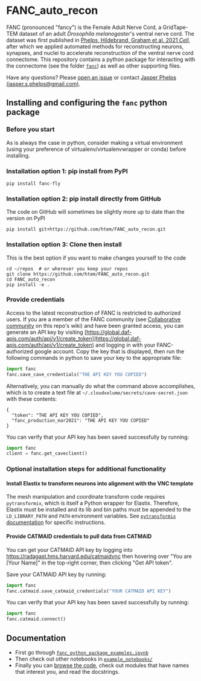 # FANC_auto_recon

FANC (pronounced "fancy") is the Female Adult Nerve Cord, a GridTape-TEM dataset of an adult _Drosophila melanogaster_'s ventral nerve cord. The dataset was first published in [Phelps, Hildebrand, Graham et al. 2021 _Cell_](https://www.lee.hms.harvard.edu/phelps-hildebrand-graham-et-al-2021), after which we applied automated methods for reconstructing neurons, synapses, and nuclei to accelerate reconstruction of the ventral nerve cord connectome. This repository contains a python package for interacting with the connectome (see the folder [`fanc`](fanc)) as well as other supporting files. 

Have any questions? Please [open an issue](https://github.com/htem/FANC_auto_recon/issues/new) or contact [Jasper Phelps (jasper.s.phelps@gmail.com)](https://github.com/jasper-tms).

## Installing and configuring the `fanc` python package

### Before you start

As is always the case in python, consider making a virtual environment (using your preference of virtualenv/virtualenvwrapper or conda) before installing.

### Installation option 1: pip install from PyPI

    pip install fanc-fly

### Installation option 2: pip install directly from GitHub
The code on GitHub will sometimes be slightly more up to date than the version on PyPI

    pip install git+https://github.com/htem/FANC_auto_recon.git

### Installation option 3: Clone then install
This is the best option if you want to make changes yourself to the code

    cd ~/repos  # or wherever you keep your repos
    git clone https://github.com/htem/FANC_auto_recon.git
    cd FANC_auto_recon
    pip install -e .

### Provide credentials

Access to the latest reconstruction of FANC is restricted to authorized users. If you are a member of the FANC community (see [Collaborative community](../../wiki#collaborative-community) on this repo's wiki) and have been granted access, you can generate an API key by visiting [https://global.daf-apis.com/auth/api/v1/create_token](https://global.daf-apis.com/auth/api/v1/create_token) and logging in with your FANC-authorized google account. Copy the key that is displayed, then run the following commands in python to save your key to the appropriate file:
```python
import fanc
fanc.save_cave_credentials("THE API KEY YOU COPIED")
```

Alternatively, you can manually do what the command above accomplishes, which is to create a text file at `~/.cloudvolume/secrets/cave-secret.json` with these contents:

    {
      "token": "THE API KEY YOU COPIED",
      "fanc_production_mar2021": "THE API KEY YOU COPIED"
    }

You can verify that your API key has been saved successfully by running:
```python
import fanc
client = fanc.get_caveclient()
```

### Optional installation steps for additional functionality

#### Install Elastix to transform neurons into alignment with the VNC template
The mesh manipulation and coordinate transform code requires `pytransformix`, which is itself a Python wrapper for Elastix. Therefore, Elastix must be installed and its lib and bin paths must be appended to the `LD_LIBRARY_PATH` and `PATH` environment variables. See [`pytransformix` documentation](https://github.com/jasper-tms/pytransformix#installation) for specific instructions.

#### Provide CATMAID credentials to pull data from CATMAID
You can get your CATMAID API key by logging into https://radagast.hms.harvard.edu/catmaidvnc then hovering over "You are [Your Name]" in the top-right corner, then clicking "Get API token".

Save your CATMAID API key by running:
```python
import fanc
fanc.catmaid.save_catmaid_credentials("YOUR CATMAID API KEY")
```

You can verify that your API key has been saved successfully by running:
```python
import fanc
fanc.catmaid.connect()
```

## Documentation
- First go through [`fanc_python_package_examples.ipynb`](https://github.com/htem/FANC_auto_recon/blob/main/example_notebooks/fanc_python_package_examples.ipynb)
- Then check out other notebooks in [`example_notebooks/`](https://github.com/htem/FANC_auto_recon/tree/main/example_notebooks)
- Finally you can [browse the code](https://github.com/htem/FANC_auto_recon/tree/main/fanc), check out modules that have names that interest you, and read the docstrings.
